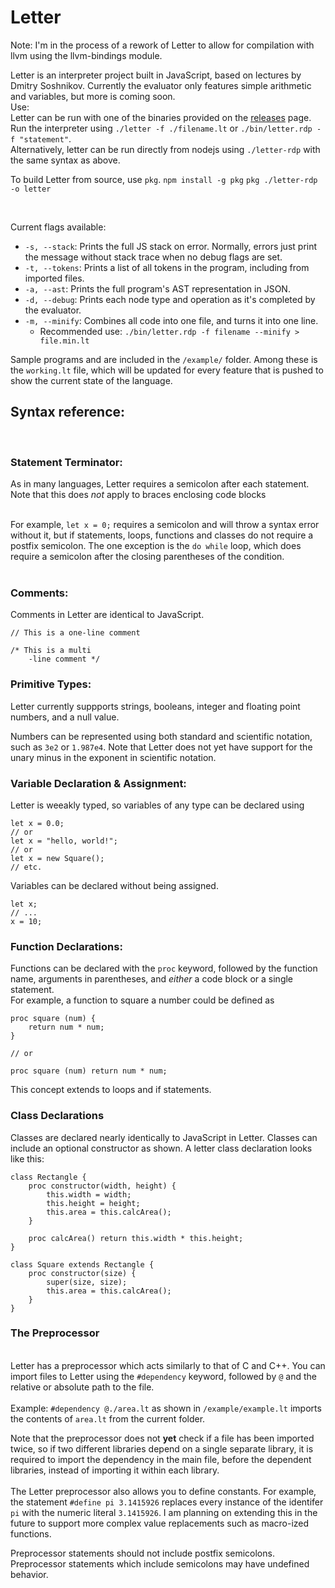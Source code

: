 # Letter

Note: I'm in the process of a rework of Letter to allow for compilation with llvm using the llvm-bindings module.

Letter is an interpreter project built in JavaScript, based on lectures by Dmitry Soshnikov.
Currently the evaluator only features simple arithmetic and variables, but more is coming soon.
<br>
Use:<br>
Letter can be run with one of the binaries provided on the [releases](https://github.com/willothy/Letter/releases/) page.
Run the interpreter using `./letter -f ./filename.lt` or `./bin/letter.rdp -f "statement"`.<br>
Alternatively, letter can be run directly from nodejs using `./letter-rdp` with the same syntax as above.<br>

To build Letter from source, use `pkg`.
`npm install -g pkg`
`pkg ./letter-rdp -o letter`

<br>

Current flags available:
- `-s, --stack`: Prints the full JS stack on error. Normally, errors just print the message without stack trace when no debug flags are set.
- `-t, --tokens`: Prints a list of all tokens in the program, including from imported files.
- `-a, --ast`: Prints the full program's AST representation in JSON.
- `-d, --debug`: Prints each node type and operation as it's completed by the evaluator.
- `-m, --minify`: Combines all code into one file, and turns it into one line.
    - Recommended use: `./bin/letter.rdp -f filename --minify > file.min.lt`

Sample programs and are included in the `/example/` folder. Among these is the `working.lt` file, which will be updated for every feature that is pushed to show the current state of the language.<br>

## Syntax reference:
<br>

### Statement Terminator:
As in many languages, Letter requires a semicolon after each statement. Note that this does *not* apply to braces enclosing code blocks
<br><br>

For example, `let x = 0;` requires a semicolon and will throw a syntax error without it, but if statements, loops, functions and classes do not require a postfix semicolon. The one exception is the `do while` loop, which does require a semicolon after the closing parentheses of the condition.
<br><br>

### Comments:
Comments in Letter are identical to JavaScript.

    // This is a one-line comment

    /* This is a multi
        -line comment */

### Primitive Types:
Letter currently suppports strings, booleans, integer and floating point numbers, and a null value. <br>

Numbers can be represented using both standard and scientific notation, such as `3e2` or `1.987e4`. Note that Letter does not yet have support for the unary minus in the exponent in scientific notation.

### Variable Declaration & Assignment:  
Letter is weeakly typed, so variables of any type can be declared using
    
    let x = 0.0;
    // or 
    let x = "hello, world!";
    // or
    let x = new Square();
    // etc.

Variables can be declared without being assigned. 

    let x;
    // ... 
    x = 10;

### Function Declarations:
Functions can be declared with the `proc` keyword, followed by the function name, arguments in parentheses, and *either* a code block or a single statement. <br>
For example, a function to square a number could be defined as 

    proc square (num) {
        return num * num;
    }

    // or

    proc square (num) return num * num;

This concept extends to loops and if statements.
### Class Declarations
Classes are declared nearly identically to JavaScript in Letter. Classes can include an optional constructor as shown. A letter class declaration looks like this:

    class Rectangle {
        proc constructor(width, height) {
            this.width = width;
            this.height = height;
            this.area = this.calcArea();
        }

        proc calcArea() return this.width * this.height;
    }

    class Square extends Rectangle {
        proc constructor(size) {
            super(size, size);
            this.area = this.calcArea();
        }
    }


### The Preprocessor
<br>Letter has a preprocessor which acts similarly to that of C and C++. You can import files to Letter using the `#dependency` keyword, followed by `@` and the relative or absolute path to the file.<br><br>
Example: `#dependency @./area.lt` as shown in `/example/example.lt` imports the contents of `area.lt` from the current folder.<br>

Note that the preprocessor does not **yet** check if a file has been imported twice, so if two different libraries depend on a single separate library, it is required to import the dependency in the main file, before the dependent libraries, instead of importing it within each library. <br><br>
The Letter preprocessor also allows you to define constants. For example, the statement `#define pi 3.1415926` replaces every instance of the identifer `pi` with the numeric literal `3.1415926`. I am planning on extending this in the future to support more complex value replacements such as macro-ized functions.

Preprocessor statements should not include postfix semicolons. Preprocessor statements which include semicolons may have undefined behavior.